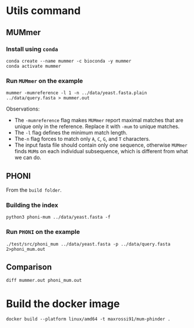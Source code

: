 # Utils command

## MUMmer

### Install using `conda`

```console
conda create --name mummer -c bioconda -y mummer
conda activate mummer
```

### Run `MUMmer` on the example

```console
mummer -mumreference -l 1 -n ../data/yeast.fasta.plain ../data/query.fasta > mummer.out
```

Observations:
* The `-mumreference` flag makes `MUMmer` report maximal matches that are unique only in the reference. Replace it with `-mum` to unique matches.
* The `-l` flag defines the minimum match length.
* The`-n` flag forces to match only `A`, `C`, `G`, and `T` characters.
* The input fasta file should contain only one sequence, otherwise `MUMmer` finds `MUM`s on each individual subsequence, which is different from what we can do. 

## PHONI

From the `build folder`.

### Building the index

```console
python3 phoni-mum ../data/yeast.fasta -f
```

### Run `PHONI` on the example
```console
./test/src/phoni_mum ../data/yeast.fasta -p ../data/query.fasta 2>phoni_mum.out
```

## Comparison

```console
diff mummer.out phoni_mum.out
```

# Build the docker image

```console
docker build --platform linux/amd64 -t maxrossi91/mum-phinder . 
```